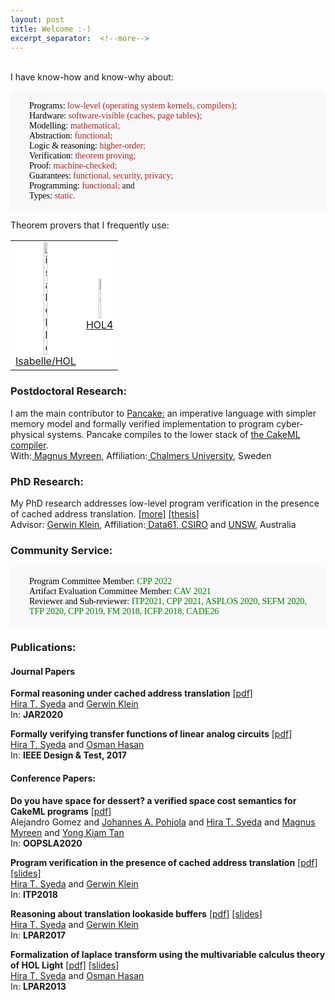 ```yaml
---
layout: post
title: Welcome :-)
excerpt_separator:  <!--more-->
---
```


<br>
I have know-how and know-why about:
<div style="
   font-family:menlo;
   font-size:14px;
   background-color:#F8F8F8">
<p style="
   margin-left: 30px;
   margin-right: 30px;">
   <br>
   <span style="color:black;">Programs:</span>
   	 <span style="color:firebrick;">low-level (operating system kernels, compilers);</span> <br>
   <span style="color:black;">Hardware:</span>
   	 <span style="color:firebrick;">software-visible (caches, page tables);</span><br>
   <span style="color:black;">Modelling:</span>
   	 <span style="color:firebrick;">mathematical;</span><br>
   <span style="color:black;">Abstraction:</span>
   	 <span style="color:firebrick;">functional;</span><br>
   <span style="color:black;">Logic & reasoning:</span>
   	 <span style="color:firebrick;">higher-order;</span><br>
   <span style="color:black;">Verification:</span>
   	 <span style="color:firebrick;">theorem proving;</span><br>
   <span style="color:black;">Proof:</span>
   	 <span style="color:firebrick;">machine-checked;</span><br>
   <span style="color:black;">Guarantees:</span>
   	 <span style="color:firebrick;">functional, security, privacy;</span><br>
   <span style="color:black;">Programming:</span>
   	 <span style="color:firebrick;">functional;</span> and<br>
   <span style="color:black;">Types:</span>
   	 <span style="color:firebrick;">static.</span><br>
   <br>
   </p>
</div>


<p>Theorem provers that I frequently use:
<table style="border-collapse: collapse; border: none;"><tr style="border: none;">
<td style="background-color:white; border:none" align="center">
    <a href="https://isabelle.in.tum.de" target="_blank">
       <img src="{{site.baseurl}}/assets/img/isabelle_logo.png" alt="isabelle" style="width: 25%;"/>
       <figcaption style="font-size:16px">Isabelle/HOL</figcaption>
    </a> </td>
<td style="background-color:white; border:none" align="center">
    <a href="https://hol-theorem-prover.org" target="_blank">
       <img src="{{site.baseurl}}/assets/img/hol4.png" alt="hol" style="width: 20%;"/>
      <figcaption style="font-size:16px">HOL4</figcaption>
    </a></td>
</tr></table>
</p>

### Postdoctoral Research:
I am the main contributor to <a href="https://github.com/CakeML/cakeml/tree/pancake" target="_blank">Pancake:</a>
an imperative language with simpler memory model and formally verified implementation to
program cyber-physical systems. Pancake compiles to the lower stack of <a href="https://cakeml.org" target="_blank">the CakeML compiler</a>.<br>
<span style="font-size:14px;">With:<a href="http://www.cse.chalmers.se/~myreen/" target="_blank"> Magnus Myreen</a>, Affiliation:<a href="https://www.chalmers.se/en/Pages/default.aspx" target="_blank"> Chalmers University</a>, Sweden</span>

### PhD Research:
  My PhD research addresses low-level program verification in the presence of cached address translation.
  <a href="../about.html"> [more]</a> <a href="../assets/img/phdthesis.pdf" target="_blank"> [thesis]</a><br>
  <span style="font-size:14px;">Advisor: <a href="https://www.cse.unsw.edu.au/~kleing/" target="_blank">Gerwin Klein</a>, Affiliation:<a href="https://data61.csiro.au" target="_blank"> Data61, CSIRO</a> and <a href="https://www.unsw.edu.au" target="_blank">UNSW</a>, Australia</span>

### Community Service:
<div style="
   font-family:menlo;
   font-size:14px;
   background-color:#F8F8F8">
<p style="
   margin-left: 30px;
   margin-right: 30px;">
   <br>
   <span style="color:black;">Program Committee Member:</span> <span style="color:green;">CPP 2022</span> <br>
   <span style="color:black;">Artifact Evaluation Committee Member:</span> <span style="color:green;">CAV 2021</span> <br>
   <span style="color:black;">Reviewer and Sub-reviewer:</span> <span style="color:green;">ITP2021, CPP 2021, ASPLOS 2020, SEFM 2020, TFP 2020, CPP 2019, FM 2018, ICFP 2018, CADE26</span> <br>
   <br>
   </p>
</div>

### Publications:

   <h4>Journal Papers</h4>

   <p style="font-size:14px;">
   <b>Formal reasoning under cached address translation</b> <a href="https://rdcu.be/b5Yv0" target="_blank">[pdf]</a><br>
    <a href=" https://scholar.google.com.au/citations?user=4PWt3HEAAAAJ&hl=en" target="_blank">Hira T. Syeda</a> and
     <a href="https://scholar.google.com/citations?user=XV9ZVncAAAAJ&hl=en" target="_blank">Gerwin Klein</a><br>
   In: <b>JAR2020</b></p>


   <p style="font-size:14px;">
   <b>Formally verifying transfer functions of linear analog circuits</b> <a href="../assets/img/ieedesign17.pdf" target="_blank">[pdf]</a><br>
   <a href=" https://scholar.google.com.au/citations?user=4PWt3HEAAAAJ&hl=en" target="_blank">Hira T. Syeda</a> and
     <a href="https://scholar.google.com/citations?user=y6CLOd8AAAAJ&hl=en" target="_blank">Osman Hasan</a><br>
   In: <b>IEEE Design & Test, 2017</b></p>

   <h4>Conference Papers:</h4>

   <p style="font-size:14px;">
   <b>Do you have space for dessert? a verified space cost semantics for CakeML programs</b> <a href="https://dl.acm.org/doi/10.1145/3428272" target="_blank">[pdf]</a><br>
   Alejandro Gomez and <a href="https://scholar.google.com.au/citations?user=wzZBTOUAAAAJ&hl=en" target="_blank">Johannes A. Pohjola</a> and <a href="https://scholar.google.com.au/citations?user=4PWt3HEAAAAJ&hl=en" target="_blank">Hira T. Syeda</a> and <a href="https://scholar.google.com/citations?user=XfqNgKwAAAAJ&hl=en" target="_blank">Magnus Myreen</a> and <a href="https://scholar.google.com/citations?user=WzG0S8MAAAAJ&hl=en" target="_blank">Yong Kiam Tan</a><br>
   In: <b>OOPSLA2020</b></p>


   <p style="font-size:14px;">
   <b>Program verification in the presence of cached address translation</b> <a href="../assets/img/itp18.pdf" target="_blank">[pdf]</a> <a href="../assets/img/itp18_slides.pdf" target="_blank">[slides]</a><br>
   <a href=" https://scholar.google.com.au/citations?user=4PWt3HEAAAAJ&hl=en" target="_blank">Hira T. Syeda</a> and
     <a href="https://scholar.google.com/citations?user=XV9ZVncAAAAJ&hl=en" target="_blank">Gerwin Klein</a><br>
   In: <b>ITP2018</b></p>


  <p style="font-size:14px;">
   <b>Reasoning about translation lookaside buffers</b> <a href="../assets/img/lpar17.pdf" target="_blank">[pdf]</a> <a href="../assets/img/lpar17_slides.pdf" target="_blank">[slides]</a><br>
   <a href=" https://scholar.google.com.au/citations?user=4PWt3HEAAAAJ&hl=en" target="_blank">Hira T. Syeda</a> and
     <a href="https://scholar.google.com/citations?user=XV9ZVncAAAAJ&hl=en" target="_blank">Gerwin Klein</a><br>
   In: <b>LPAR2017</b></p>


  <p style="font-size:14px;">
   <b>Formalization of laplace transform using the multivariable calculus theory of HOL Light</b> <a href="../assets/img/lpar13.pdf" target="_blank">[pdf]</a> <a href="../assets/img/lpar13_slides.pdf" target="_blank">[slides]</a><br>
   <a href=" https://scholar.google.com.au/citations?user=4PWt3HEAAAAJ&hl=en" target="_blank">Hira T. Syeda</a> and
     <a href="https://scholar.google.com/citations?user=y6CLOd8AAAAJ&hl=en" target="_blank">Osman Hasan</a><br>
   In: <b>LPAR2013</b></p>